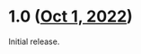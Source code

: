 # 1.0 ([Oct 1, 2022](https://github.com/ramensoftware/windhawk-mods/commit/d85ce7517a4a82baf20686b2d203282d7e375bdc))

Initial release.
